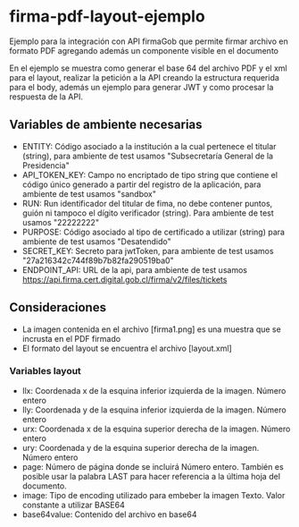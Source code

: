 # firma-pdf-layout-ejemplo
Ejemplo para la integración con API firmaGob que permite firmar archivo en formato PDF agregando además un componente visible en el documento 

En el ejemplo se muestra como generar el base 64 del archivo PDF y el xml para el layout, realizar la petición a la API creando la estructura requerida para el body, además un ejemplo para generar JWT y como procesar la respuesta de la API.

## Variables de ambiente necesarias

- ENTITY: Código asociado a la institución a la cual pertenece el titular (string), para ambiente de test usamos "Subsecretaría General de la Presidencia"
- API_TOKEN_KEY: Campo no encriptado de tipo string que contiene el código único generado a partir del registro de la aplicación, para ambiente de test usamos "sandbox"
- RUN: Run identificador del titular de fima, no debe contener puntos, guión ni tampoco el dígito verificador (string). Para ambiente de test usamos "22222222"
- PURPOSE: Código asociado al tipo de certificado a utilizar (string) para ambiente de test usamos "Desatendido"
- SECRET_KEY: Secreto para jwtToken, para ambiente de test usamos "27a216342c744f89b7b82fa290519ba0"
- ENDPOINT_API: URL de la api, para ambiente de test usamos https://api.firma.cert.digital.gob.cl/firma/v2/files/tickets

## Consideraciones
- La imagen contenida en el archivo [firma1.png] es una muestra que se incrusta en el PDF firmado
- El formato del layout se encuentra el archivo [layout.xml]

### Variables layout
- llx: Coordenada x de la esquina inferior izquierda de la imagen. Número entero
- lly: Coordenada y de la esquina inferior izquierda de la imagen. Número entero
- urx: Coordenada x de la esquina superior derecha de la imagen. Número entero
- ury: Coordenada y de la esquina superior derecha de la imagen. Número entero
- page: Número de página donde se incluirá Número entero. También es posible usar la palabra LAST para hacer referencia a la última hoja del documento.
- image: Tipo de encoding utilizado para embeber la imagen Texto. Valor constante a utilizar BASE64
- base64value: Contenido del archivo en base64